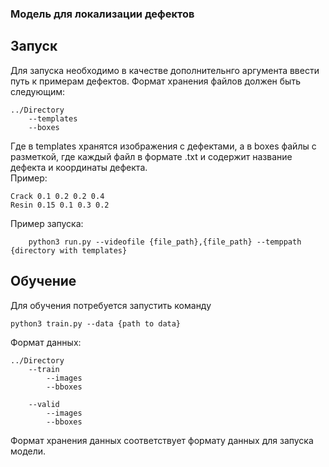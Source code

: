 ### Модель для локализации дефектов

## Запуск

Для запуска необходимо в качестве дополнительнго аргумента ввести
путь к примерам дефектов. Формат хранения файлов должен быть следующим:  

    ../Directory  
        --templates  
        --boxes

Где в templates хранятся изображения с дефектами, а в boxes файлы с разметкой,
где каждый файл в формате .txt и содержит название дефекта и координаты дефекта.   
Пример: 

    Crack 0.1 0.2 0.2 0.4
    Resin 0.15 0.1 0.3 0.2

Пример запуска:

        python3 run.py --videofile {file_path},{file_path} --temppath {directory with templates}

## Обучение

Для обучения потребуется запустить команду

    python3 train.py --data {path to data}

Формат данных:

    ../Directory
        --train
            --images
            --bboxes

        --valid
            --images
            --bboxes

Формат хранения данных соответствует формату данных для запуска модели.